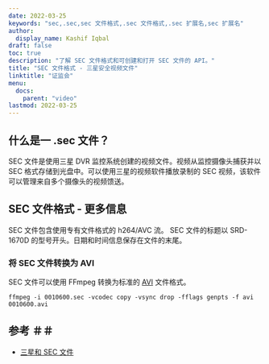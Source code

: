 ```yaml
---
date: 2022-03-25
keywords: "sec,.sec,sec 文件格式,.sec 文件格式,.sec 扩展名,sec 扩展名"
author:
  display_name: Kashif Iqbal
draft: false
toc: true
description: "了解 SEC 文件格式和可创建和打开 SEC 文件的 API。"
title: "SEC 文件格式 - 三星安全视频文件"
linktitle: "证监会"
menu:
  docs:
    parent: "video"
lastmod: 2022-03-25
---
```


## 什么是一 .sec 文件？

SEC 文件是使用三星 DVR 监控系统创建的视频文件。视频从监控摄像头捕获并以 SEC 格式存储到光盘中。可以使用三星的视频软件播放录制的 SEC 视频，该软件可以管理来自多个摄像头的视频馈送。

## SEC 文件格式 - 更多信息

SEC 文件包含使用专有文件格式的 h264/AVC 流。 SEC 文件的标题以 SRD-1670D 的型号开头。日期和时间信息保存在文件的末尾。

### 将 SEC 文件转换为 AVI

SEC 文件可以使用 FFmpeg 转换为标准的 [AVI](/zh/video/avi/) 文件格式。

```
ffmpeg -i 0010600.sec -vcodec copy -vsync drop -fflags genpts -f avi 0010600.avi
```

## 参考 ＃＃

- [三星和 SEC 文件](https://spreadys.wordpress.com/2013/07/19/samsung-and-sec-files/)


